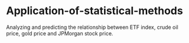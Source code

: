 # Application-of-statistical-methods
Analyzing and predicting the relationship between ETF index, crude oil price, gold price and JPMorgan stock price.
